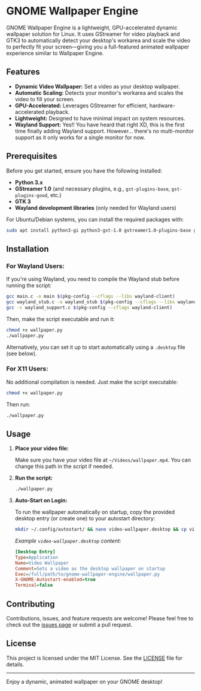 # GNOME Wallpaper Engine

GNOME Wallpaper Engine is a lightweight, GPU-accelerated dynamic wallpaper solution for Linux. It uses GStreamer for video playback and GTK3 to automatically detect your desktop's workarea and scale the video to perfectly fit your screen—giving you a full-featured animated wallpaper experience similar to Wallpaper Engine.

## Features

- **Dynamic Video Wallpaper:** Set a video as your desktop wallpaper.
- **Automatic Scaling:** Detects your monitor's workarea and scales the video to fill your screen.
- **GPU-Accelerated:** Leverages GStreamer for efficient, hardware-accelerated playback.
- **Lightweight:** Designed to have minimal impact on system resources.
- **Wayland Support:** Yes!! You have heard that right XD, this is the first time finally adding Wayland support. However... there's no multi-monitor support as it only works for a single monitor for now.

## Prerequisites

Before you get started, ensure you have the following installed:

- **Python 3.x**
- **GStreamer 1.0** (and necessary plugins, e.g., `gst-plugins-base`, `gst-plugins-good`, etc.)
- **GTK 3**
- **Wayland development libraries** (only needed for Wayland users)

For Ubuntu/Debian systems, you can install the required packages with:

```bash
sudo apt install python3-gi python3-gst-1.0 gstreamer1.0-plugins-base gstreamer1.0-plugins-good gstreamer1.0-plugins-bad gstreamer1.0-plugins-ugly gstreamer1.0-libav gir1.2-gst-plugins-base-1.0 gir1.2-gtk-3.0 wayland-protocols libwayland-dev
```

## Installation

### For Wayland Users:
If you're using Wayland, you need to compile the Wayland stub before running the script:

```bash
gcc main.c -o main $(pkg-config --cflags --libs wayland-client)
gcc wayland_stub.c -o wayland_stub $(pkg-config --cflags --libs wayland-client)
gcc -c wayland_support.c $(pkg-config --cflags wayland-client)
```

Then, make the script executable and run it:

```bash
chmod +x wallpaper.py
./wallpaper.py
```

Alternatively, you can set it up to start automatically using a `.desktop` file (see below).

### For X11 Users:
No additional compilation is needed. Just make the script executable:

```bash
chmod +x wallpaper.py
```

Then run:

```bash
./wallpaper.py
```

## Usage

1. **Place your video file:**
   
   Make sure you have your video file at `~/Videos/wallpaper.mp4`. You can change this path in the script if needed.

2. **Run the script:**

   ```bash
   ./wallpaper.py
   ```

3. **Auto-Start on Login:**

   To run the wallpaper automatically on startup, copy the provided desktop entry (or create one) to your autostart directory:
   
   ```bash
   mkdir ~/.config/autostart/ && nano video-wallpaper.desktop && cp video-wallpaper.desktop ~/.config/autostart/
   ```

   *Example `video-wallpaper.desktop` content:*

   ```ini
   [Desktop Entry]
   Type=Application
   Name=Video Wallpaper
   Comment=Sets a video as the desktop wallpaper on startup
   Exec=/full/path/to/gnome-wallpaper-engine/wallpaper.py
   X-GNOME-Autostart-enabled=true
   Terminal=false
   ```

## Contributing

Contributions, issues, and feature requests are welcome! Please feel free to check out the [issues page](https://github.com/Techlm77/gnome-wallpaper-engine/issues) or submit a pull request.

## License

This project is licensed under the MIT License. See the [LICENSE](LICENSE) file for details.

---

Enjoy a dynamic, animated wallpaper on your GNOME desktop!
